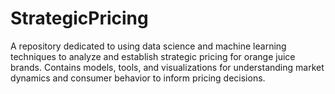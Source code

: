 # StrategicPricing
A repository dedicated to using data science and machine learning techniques to analyze and establish strategic pricing for orange juice brands. Contains models, tools, and visualizations for understanding market dynamics and consumer behavior to inform pricing decisions.
